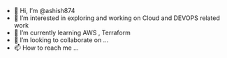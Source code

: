- 👋 Hi, I’m @ashish874
- 👀 I’m interested in exploring and working on Cloud and DEVOPS related work
- 🌱 I’m currently learning AWS , Terraform 
- 💞️ I’m looking to collaborate on ...
- 📫 How to reach me ...

<!---
ashish874/ashish874 is a ✨ special ✨ repository because its `README.md` (this file) appears on your GitHub profile.
You can click the Preview link to take a look at your changes.
--->
